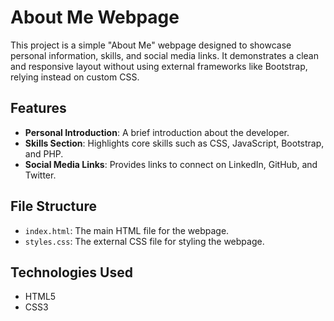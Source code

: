 # About Me Webpage

This project is a simple "About Me" webpage designed to showcase personal information, skills, and social media links. It demonstrates a clean and responsive layout without using external frameworks like Bootstrap, relying instead on custom CSS.

## Features

- **Personal Introduction**: A brief introduction about the developer.
- **Skills Section**: Highlights core skills such as CSS, JavaScript, Bootstrap, and PHP.
- **Social Media Links**: Provides links to connect on LinkedIn, GitHub, and Twitter.

## File Structure

- `index.html`: The main HTML file for the webpage.
- `styles.css`: The external CSS file for styling the webpage.

## Technologies Used

- HTML5
- CSS3

